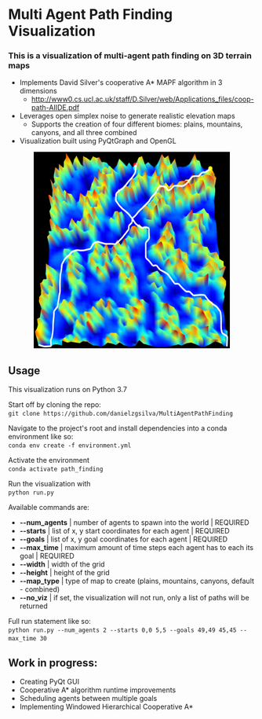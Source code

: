 # Multi Agent Path Finding Visualization

### This is a visualization of multi-agent path finding on 3D terrain maps
-  Implements David Silver's cooperative A* MAPF algorithm in 3 dimensions
   - http://www0.cs.ucl.ac.uk/staff/D.Silver/web/Applications_files/coop-path-AIIDE.pdf
-  Leverages open simplex noise to generate realistic elevation maps
   - Supports the creation of four different biomes: plains, mountains, canyons, and all three combined
- Visualization built using PyQtGraph and OpenGL


<p align="center">
  <img src='example.PNG' width="400" height="400" alt='An example visualization' />
</p>

## Usage
This visualization runs on Python 3.7

Start off by cloning the repo:  
`git clone https://github.com/danielzgsilva/MultiAgentPathFinding`

Navigate to the project's root and install dependencies into a conda environment like so:  
`conda env create -f environment.yml`

Activate the environment  
`conda activate path_finding`

Run the visualization with  
`python run.py`

Available commands are:
- **--num_agents** | number of agents to spawn into the world | REQUIRED
- **--starts** | list of x, y start coordinates for each agent | REQUIRED
- **--goals** | list of x, y goal coordinates for each agent | REQUIRED
- **--max_time** | maximum amount of time steps each agent has to each its goal | REQUIRED
- **--width** | width of the grid
- **--height** | height of the grid
- **--map_type** | type of map to create (plains, mountains, canyons, default - combined)
- **--no_viz** | if set, the visualization will not run, only a list of paths will be returned
                 
Full run statement like so:  
`python run.py --num_agents 2 --starts 0,0 5,5 --goals 49,49 45,45 --max_time 30`

## Work in progress:
- Creating PyQt GUI
- Cooperative A* algorithm runtime improvements
- Scheduling agents between multiple goals
- Implementing Windowed Hierarchical Cooperative A* 
